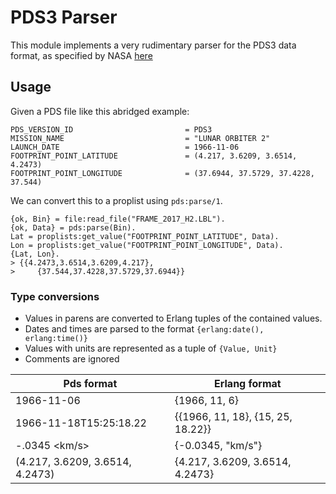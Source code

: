 # PDS3 Parser

This module implements a very rudimentary parser for the PDS3 data format, as
specified by NASA [here](https://pds.nasa.gov/datastandards/pds3/standards/)

## Usage

Given a PDS file like this abridged example:

```
PDS_VERSION_ID                         = PDS3
MISSION_NAME                           = "LUNAR ORBITER 2"
LAUNCH_DATE                            = 1966-11-06
FOOTPRINT_POINT_LATITUDE               = (4.217, 3.6209, 3.6514, 4.2473)
FOOTPRINT_POINT_LONGITUDE              = (37.6944, 37.5729, 37.4228, 37.544)
```

We can convert this to a proplist using `pds:parse/1`.

```
{ok, Bin} = file:read_file("FRAME_2017_H2.LBL").
{ok, Data} = pds:parse(Bin).
Lat = proplists:get_value("FOOTPRINT_POINT_LATITUDE", Data).
Lon = proplists:get_value("FOOTPRINT_POINT_LONGITUDE", Data).
{Lat, Lon}.
> {{4.2473,3.6514,3.6209,4.217},
>     {37.544,37.4228,37.5729,37.6944}}
```

### Type conversions

- Values in parens are converted to Erlang tuples of the contained values.
- Dates and times are parsed to the format `{erlang:date(), erlang:time()}`
- Values with units are represented as a tuple of `{Value, Unit}`
- Comments are ignored

| Pds format | Erlang format |
|------------|---------------|
| 1966-11-06 | {1966, 11, 6} |
| 1966-11-18T15:25:18.22 | {{1966, 11, 18}, {15, 25, 18.22}} |
| -.0345 <km/s> | {-0.0345, "km/s"} |
| (4.217, 3.6209, 3.6514, 4.2473) | {4.217, 3.6209, 3.6514, 4.2473} |
